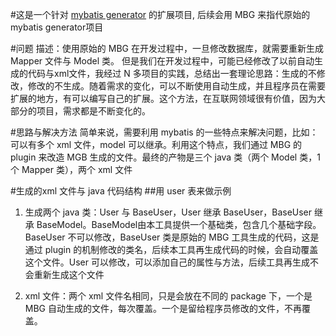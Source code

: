 #这是一个针对 [mybatis generator](https://github.com/mybatis/generator) 的扩展项目, 后续会用 MBG 来指代原始的 mybatis generator项目

#问题
描述：使用原始的 MBG 在开发过程中，一旦修改数据库，就需要重新生成 Mapper 文件与 Model 类。
但是我们在开发过程中，可能已经修改了以前自动生成的代码与xml文件，我经过 N 多项目的实践，总结出一套理论思路：生成的不修改，修改的不生成。随着需求的变化，可以不断使用自动生成，并且程序员在需要扩展的地方，有可以编写自己的扩展。这个方法，在互联网领域很有价值，因为大部分的项目，需求都是不断变化的。

#思路与解决方法
简单来说，需要利用 mybatis 的一些特点来解决问题，比如：可以有多个 xml 文件，model 可以继承。利用这个特点，我们通过 MBG 的 plugin 来改造 MGB 生成的文件。最终的产物是三个 java 类（两个 Model 类，1个 Mapper 类），两个 xml 文件

#生成的xml 文件与 java 代码结构
##用 user 表来做示例

1. 生成两个 java 类：User 与 BaseUser，User 继承 BaseUser，BaseUser 继承 BaseModel。BaseModel由本工具提供一个基础类，包含几个基础字段。BaseUser 不可以修改，BaseUser 类是原始的 MBG 工具生成的代码，这是通过 plugin 的机制修改的类名，后续本工具再生成代码的时候，会自动覆盖这个文件。User 可以修改，可以添加自己的属性与方法，后续工具再生成不会重新生成这个文件

2. xml 文件：两个 xml 文件名相同，只是会放在不同的 package 下，一个是 MBG 自动生成的文件，每次覆盖。一个是留给程序员修改的文件，不再覆盖。

